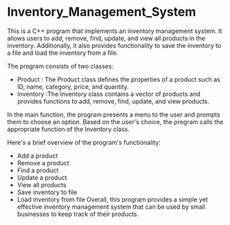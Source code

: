 # Inventory_Management_System

This is a C++ program that implements an inventory management system. It allows users to add, remove, find, update, and view all products in the inventory. Additionally, it also provides functionality to save the inventory to a file and load the inventory from a file.

The program consists of two classes: 
* Product : The Product class defines the properties of a product such as ID, name, category, price, and quantity. 
* Inventory :The Inventory class contains a vector of products and provides functions to add, remove, find, update, and view products.

In the main function, the program presents a menu to the user and prompts them to choose an option. Based on the user's choice, the program calls the appropriate function of the Inventory class.

Here's a brief overview of the program's functionality:
* Add a product
* Remove a product
* Find a product
* Update a product
* View all products
* Save inventory to file
* Load inventory from file
Overall, this program provides a simple yet effective inventory management system that can be used by small businesses to keep track of their products.
